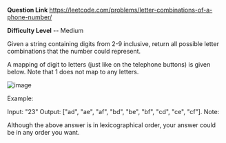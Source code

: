 **Question Link**
https://leetcode.com/problems/letter-combinations-of-a-phone-number/

**Difficulty Level** --  Medium



Given a string containing digits from 2-9 inclusive, return all possible letter combinations that the number could represent.

A mapping of digit to letters (just like on the telephone buttons) is given below. Note that 1 does not map to any letters.

![image](https://user-images.githubusercontent.com/48311361/94986468-aeb34580-057c-11eb-8610-5716d48e3984.png)


Example:

Input: "23"
Output: ["ad", "ae", "af", "bd", "be", "bf", "cd", "ce", "cf"].
Note:

Although the above answer is in lexicographical order, your answer could be in any order you want.
